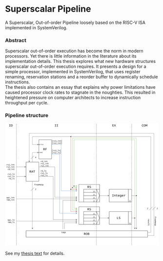 # Superscalar Pipeline
A Superscalar, Out-of-order Pipeline loosely based on the RISC-V ISA implemented in SystemVerilog.  

### Abstract
Superscalar out-of-order execution has become the norm in modern processors. Yet there is little information in the literature about its implementation details. This thesis explores what new hardware structures superscalar out-of-order execution requires. It presents a design for a simple processor, implemented in SystemVerilog, that uses register renaming, reservation stations and a reorder buffer to dynamically schedule instructions.  
The thesis also contains an essay that explains why power limitations have caused processor clock rates to stagnate in the noughties. This resulted in heightened pressure on computer architects to increase instruction throughput per cycle.  



### Pipeline structure  
  
  
![](pipeline.png)

See my [thesis text](thesis/bachelor.pdf) for details.

